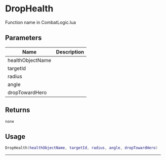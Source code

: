 # DropHealth

Function name in CombatLogic.lua

## Parameters

| Name             | Description |
| ---------------- | ----------- |
| healthObjectName |             |
| targetId         |             |
| radius           |             |
| angle            |             |
| dropTowardHero   |             |

## Returns

`none`

## Usage

```lua
DropHealth(healthObjectName, targetId, radius, angle, dropTowardHero)
```

---

